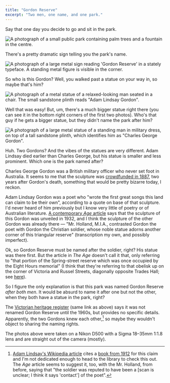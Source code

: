 ```yaml
---
title: "Gordon Reserve"
excerpt: "Two men, one name, and one park."
---
```


Say that one day you decide to go and sit in the park.

![A photograph of a small public park containing palm trees and a fountain in
the centre.](/images/gordon/gordon_wide.avif)

There's a pretty dramatic sign telling you the park's name.

![A photograph of a large metal sign reading 'Gordon Reserve' in a stately
typeface. A standing metal figure is visible in the
corner.](/images/gordon/gordon_sign.avif)

So who is this Gordon? Well, you walked past a statue on your way in, so maybe
that's him?

![A photograph of a metal statue of a relaxed-looking man seated in a
chair. The small sandstone plinth reads "Adam Lindsay
Gordon".](/images/gordon/gordon_adam_lindsay.avif)

Well that was easy! But, um, there's a much bigger statue right there (you can
see it in the bottom right corners of the first two photos). Who's that guy if
he gets a bigger statue, but they didn't name the park after him?

![A photograph of a large metal statue of a standing man in military dress, on
top of a tall sandstone plinth, which identifies him as "Charles George
Gordon".](/images/gordon/gordon_charles_george.avif)

Huh. Two Gordons? And the vibes of the statues are very different. Adam Lindsay
died earlier than Charles George, but his statue is smaller and less prominent.
Which one is the park named after?

Charles George Gordon was a British military officer who never set foot in
Australia. It seems to me that the sculpture was [crowdfunded in
1887](https://www.emelbourne.net.au/biogs/EM02037b.htm), two years after
Gordon's death, something that would be pretty bizarre today, I reckon. 

Adam Lindsay Gordon was a poet who "wrote the first great songs this land can
claim to be their own", according to a quote on base of that sculpture. I'd
never heard of him previously but I know very little of poetry or of Australian
literature. [A contemporary *Age*
article](https://trove.nla.gov.au/newspaper/article/205496116) says that the
sculpture of this Gordon was unveiled in 1932, and I think the sculpture of the
other Gordon was already there — "Mr. Holland, M.I.A., contrasted Gordon the
poet with Gordon the Christian soldier, whose noble statue adorns another corner
of this triangular reserve" (transcription my own, and possibly imperfect).

Ok, so Gordon Reserve must be named after the soldier, right? His statue was
there first. But the article in *The Age* doesn't call it that, only referring
to "that portion of the Spring-street reserve which was once occupied by the
Eight Hours memorial" (I think that they're referring to that obelisk up on the
corner of Victoria and Russel Streets, diagonally opposite Trades Hall; see
[here](https://vhd.heritagecouncil.vic.gov.au/places/126782)). 

So I figure the only explanation is that this park was named Gordon Reserve
*after both men*. It would be absurd to name it after one but not the other,
when they both have a statue in the park, right?

The [Victorian heritage
register](https://vhd.heritagecouncil.vic.gov.au/places/126782) (same link as
above) says it was not renamed Gordon Reserve until the 1960s, but provides no
specific details. Apparently, the two Gordons knew each other,[^1] so maybe they
wouldn't object to sharing the naming rights.

The photos above were taken on a Nikon D500 with a Sigma 18–35mm 1:1.8 lens and
are straight out of the camera (mostly).

[^1]: [Adam Lindsay's Wikipedia article](https://en.wikipedia.org/wiki/Adam_Lindsay_Gordon) cites a [book from 1912](https://en.wikipedia.org/wiki/Adam_Lindsay_Gordon#CITEREFSladen1912) for this claim and I'm not dedicated enough to head to the library to check this out. The *Age* article seems to suggest it, too, with the Mr. Holland, from before, saying that "the soldier was reputed to have been a [scan is unclear; I think it says 'contact'] of the poet".
